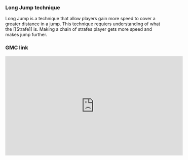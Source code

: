 ### Long Jump technique
   Long Jump is a technique that allow players gain more speed to cover a greater distance in a jump. This technique requiers understanding of what the [[Strafe]] is. Making a chain of strafes player gets more speed and makes jump further.
### GMC link
<iframe width="560" height="315" src="https://www.youtube.com/embed/8xcLv6k_NfU?si=G2kvTfmIiR6GBdu4" title="YouTube video player" frameborder="0" allow="accelerometer; autoplay; clipboard-write; encrypted-media; gyroscope; picture-in-picture; web-share" referrerpolicy="strict-origin-when-cross-origin" allowfullscreen></iframe>
